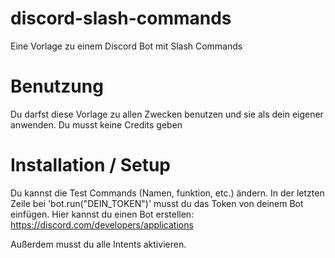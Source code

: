 # discord-slash-commands
Eine Vorlage zu einem Discord Bot mit Slash Commands


# Benutzung
Du darfst diese Vorlage zu allen Zwecken benutzen und sie als dein
eigener anwenden. Du musst keine Credits geben


# Installation / Setup
Du kannst die Test Commands (Namen, funktion, etc.) ändern.
In der letzten Zeile bei 'bot.run("DEIN_TOKEN")' musst du das Token
von deinem Bot einfügen. Hier kannst du einen Bot erstellen:
https://discord.com/developers/applications

Außerdem musst du alle Intents aktivieren.
